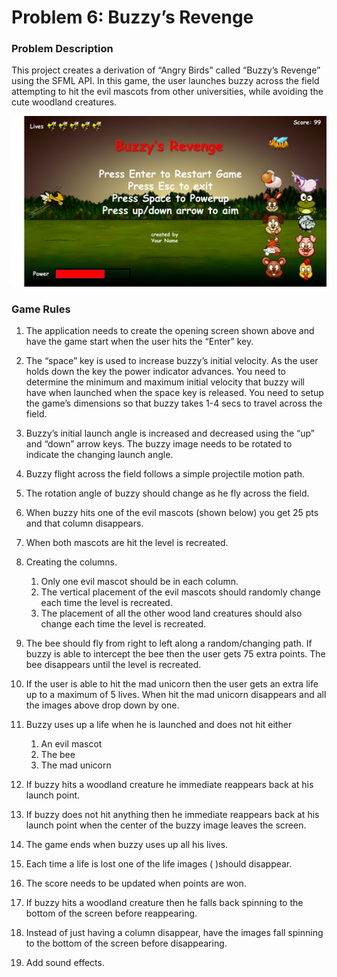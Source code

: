 # Problem 6: Buzzy’s Revenge

### Problem Description

This project creates a derivation of “Angry Birds” called “Buzzy’s Revenge” using the SFML API. In this game, the user launches buzzy across the field attempting to hit the evil mascots from other universities, while avoiding the cute woodland creatures.

![Problem6](./Problem6.jpg)

### Game Rules

1. The application needs to create the opening screen shown above and have the game start when the user hits the “Enter” key.

2. The “space” key is used to increase buzzy’s initial velocity. As the user holds down the key the power indicator advances. You need to determine the minimum and maximum initial velocity that buzzy will have when launched when the space key is released. You need to setup the game’s dimensions so that buzzy takes 1-4 secs to travel across the field.

3. Buzzy’s initial launch angle is increased and decreased using the “up” and “down” arrow keys. The buzzy image needs to be rotated to indicate the changing launch angle.

4. Buzzy flight across the field follows a simple projectile motion path.
4. The rotation angle of buzzy should change as he fly across the field.
6. When buzzy hits one of the evil mascots (shown below) you get 25 pts and that column disappears.
6. When both mascots are hit the level is recreated.
8. Creating the columns.
   1. Only one evil mascot should be in each column.
   2. The vertical placement of the evil mascots should randomly change each time the level is recreated.
   3. The placement of all the other wood land creatures should also change each time the level is recreated.

9. The bee should fly from right to left along a random/changing path. If buzzy is able to intercept the bee then the user gets 75 extra points. The bee disappears until the level is recreated.
10. If the user is able to hit the mad unicorn then the user gets an extra life up to a maximum of 5 lives. When hit the mad unicorn disappears and all the images above drop down by one.
11. Buzzy uses up a life when he is launched and does not hit either
    1. An evil mascot
    2. The bee
    3. The mad unicorn


12. If buzzy hits a woodland creature he immediate reappears back at his launch point.
13. If buzzy does not hit anything then he immediate reappears back at his launch point when the center of the buzzy image leaves the screen.
14. The game ends when buzzy uses up all his lives.
15. Each time a life is lost one of the life images ( )should disappear.
16. The score needs to be updated when points are won.
16. If buzzy hits a woodland creature then he falls back spinning to the bottom of the screen before reappearing.
16. Instead of just having a column disappear, have the images fall spinning to the bottom of the screen before disappearing.
16. Add sound effects.